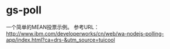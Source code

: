 # gs-poll
一个简单的MEAN投票示例。
参考URL： http://www.ibm.com/developerworks/cn/web/wa-nodejs-polling-app/index.html?ca=drs-&utm_source=tuicool
